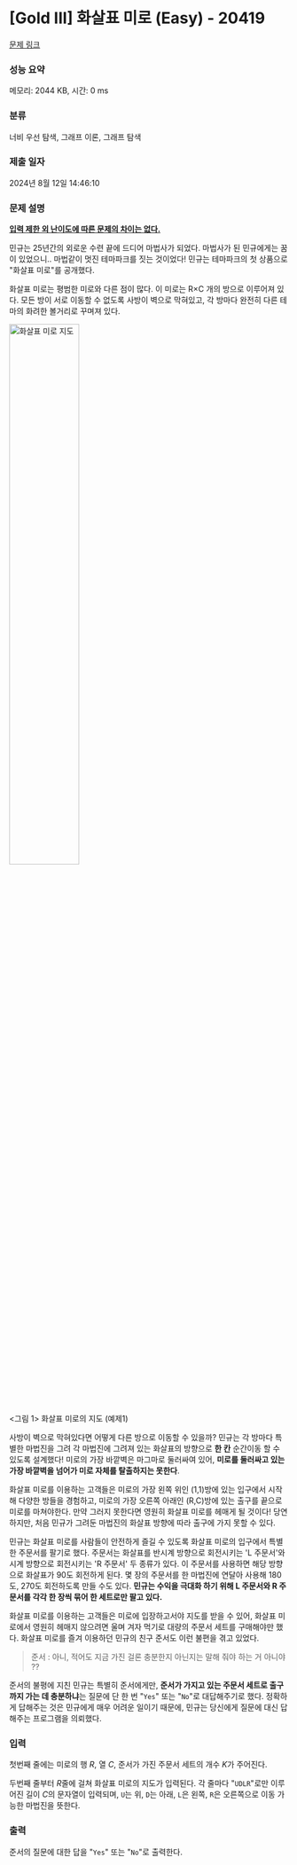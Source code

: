 # [Gold III] 화살표 미로 (Easy) - 20419 

[문제 링크](https://www.acmicpc.net/problem/20419) 

### 성능 요약

메모리: 2044 KB, 시간: 0 ms

### 분류

너비 우선 탐색, 그래프 이론, 그래프 탐색

### 제출 일자

2024년 8월 12일 14:46:10

### 문제 설명

<p><u><strong>입력 제한 외 난이도에 따른 문제의 차이는 없다.</strong></u></p>

<p>민규는 25년간의 외로운 수련 끝에 드디어 마법사가 되었다. 마법사가 된 민규에게는 꿈이 있었으니.. 마법같이 멋진 테마파크를 짓는 것이었다! 민규는 테마파크의 첫 상품으로 "화살표 미로"를 공개했다.</p>

<p>화살표 미로는 평범한 미로와 다른 점이 많다. 이 미로는 R×C 개의 방으로 이루어져 있다. 모든 방이 서로 이동할 수 없도록 사방이 벽으로 막혀있고, 각 방마다 완전히 다른 테마의 화려한 볼거리로 꾸며져 있다.</p>

<p><img alt="화살표 미로 지도" src="https://upload.acmicpc.net/72b9fd07-3d6e-48b6-8d83-fc3b1e3133ea/-/preview/" style="width: 50%"></p>

<p><그림 1> 화살표 미로의 지도 (예제1)</p>

<p>사방이 벽으로 막혀있다면 어떻게 다른 방으로 이동할 수 있을까? 민규는 각 방마다 특별한 마법진을 그려 각 마법진에 그려져 있는 화살표의 방향으로 <strong>한 칸</strong> 순간이동 할 수 있도록 설계했다! 미로의 가장 바깥벽은 마그마로 둘러싸여 있어, <strong>미로를 둘러싸고 있는 가장 바깥벽을 넘어가 미로 자체를 탈출하지는 못한다</strong>.</p>

<p>화살표 미로를 이용하는 고객들은 미로의 가장 왼쪽 위인 (1,1)방에 있는 입구에서 시작해 다양한 방들을 경험하고, 미로의 가장 오른쪽 아래인 (R,C)방에 있는 출구를 끝으로 미로를 마쳐야한다. 만약 그러지 못한다면 영원히 화살표 미로를 헤매게 될 것이다! 당연하지만, 처음 민규가 그려둔 마법진의 화살표 방향에 따라 출구에 가지 못할 수 있다.</p>

<p>민규는 화살표 미로를 사람들이 안전하게 즐길 수 있도록 화살표 미로의 입구에서 특별한 주문서를 팔기로 했다. 주문서는 화살표를 반시계 방향으로 회전시키는 'L 주문서'와 시계 방향으로 회전시키는 'R 주문서' 두 종류가 있다. 이 주문서를 사용하면 해당 방향으로 화살표가 90도 회전하게 된다. 몇 장의 주문서를 한 마법진에 연달아 사용해 180도, 270도 회전하도록 만들 수도 있다. <strong>민규는 수익을 극대화 하기 위해 L 주문서와 R 주문서를 각각 한 장씩 묶어 한 세트로만 팔고 있다.</strong></p>

<p>화살표 미로를 이용하는 고객들은 미로에 입장하고서야 지도를 받을 수 있어, 화살표 미로에서 영원히 헤매지 않으려면 울며 겨자 먹기로 대량의 주문서 세트를 구매해야만 했다. 화살표 미로를 즐겨 이용하던 민규의 친구 준서도 이런 불편을 겪고 있었다.</p>

<blockquote>
<p>준서 : 아니, 적어도 지금 가진 걸론 충분한지 아닌지는 말해 줘야 하는 거 아니야 ??</p>
</blockquote>

<p>준서의 불평에 지친 민규는 특별히 준서에게만, <strong>준서가 가지고 있는 주문서 세트로 출구까지 가는 데 충분하냐</strong>는 질문에 단 한 번 "<code>Yes</code>" 또는 "<code>No</code>"로 대답해주기로 했다. 정확하게 답해주는 것은 민규에게 매우 어려운 일이기 때문에, 민규는 당신에게 질문에 대신 답해주는 프로그램을 의뢰했다.</p>

### 입력 

 <p>첫번째 줄에는 미로의 행 <em>R</em>, 열 <em>C</em>, 준서가 가진 주문서 세트의 개수 <em>K</em>가 주어진다.</p>

<p>두번째 줄부터 <em>R</em>줄에 걸쳐 화살표 미로의 지도가 입력된다. 각 줄마다 "<code>UDLR</code>"로만 이루어진 길이 <em>C</em>의 문자열이 입력되며, <code>U</code>는 위, <code>D</code>는 아래, <code>L</code>은 왼쪽, <code>R</code>은 오른쪽으로 이동 가능한 마법진을 뜻한다.</p>

### 출력 

 <p>준서의 질문에 대한 답을 "<code>Yes</code>" 또는 "<code>No</code>"로 출력한다.</p>

